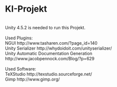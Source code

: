 KI-Projekt
==========
<br />
Unity 4.5.2 is needed to run this Projekt.<br />
<br />
Used Plugins:<br />
NGUI                                          http://www.tasharen.com/?page_id=140 <br />
Unity Serializer                              http://whydoidoit.com/unityserializer/ <br />
Unity Automatic Documentation Generation      http://www.jacobpennock.com/Blog/?p=629 <br />
<br />
Used Software:<br />
TeXStudio                                     http://texstudio.sourceforge.net/ <br />
Gimp                                          http://www.gimp.org/ <br />
